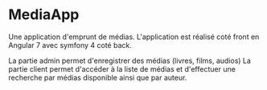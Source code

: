 # MediaApp
Une application d'emprunt de médias.
L'application est réalisé coté front en Angular 7 avec symfony 4 coté back.

La partie admin permet d'enregistrer des médias (livres, films, audios)
La partie client permet d'accéder à la liste de médias et d'effectuer une recherche par médias disponible ainsi que par auteur.
